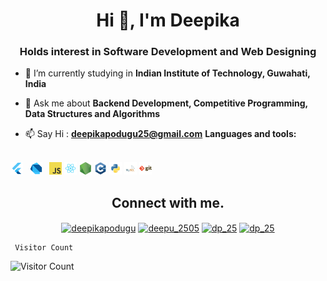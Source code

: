 <h1 align="center">Hi 👋, I'm Deepika</h1>
<h3 align="center">Holds interest in Software Development and Web Designing</h3>

- 🔭 I’m currently studying in **Indian Institute of Technology, Guwahati, India**

- 💬 Ask me about **Backend Development, Competitive Programming, Data Structures and Algorithms**

- 📫 Say Hi : **deepikapodugu25@gmail.com**
**Languages and tools:**  
<br>
<code><img height="20" src="https://raw.githubusercontent.com/github/explore/80688e429a7d4ef2fca1e82350fe8e3517d3494d/topics/flutter/flutter.png"> </code>
<code><img height="20" src="https://raw.githubusercontent.com/github/explore/80688e429a7d4ef2fca1e82350fe8e3517d3494d/topics/dart/dart.png"> </code>
<code><img height="20" src="https://raw.githubusercontent.com/github/explore/80688e429a7d4ef2fca1e82350fe8e3517d3494d/topics/javascript/javascript.png"></code>
<code><img height="20" src="https://raw.githubusercontent.com/github/explore/80688e429a7d4ef2fca1e82350fe8e3517d3494d/topics/react/react.png"></code>
<code><img height="20" src="https://raw.githubusercontent.com/github/explore/80688e429a7d4ef2fca1e82350fe8e3517d3494d/topics/nodejs/nodejs.png"></code>
<code><img height="20" src="https://raw.githubusercontent.com/github/explore/80688e429a7d4ef2fca1e82350fe8e3517d3494d/topics/cpp/cpp.png"></code>
<code><img height="20" src="https://raw.githubusercontent.com/github/explore/80688e429a7d4ef2fca1e82350fe8e3517d3494d/topics/python/python.png"></code>
<code><img height="20" src="https://raw.githubusercontent.com/github/explore/80688e429a7d4ef2fca1e82350fe8e3517d3494d/topics/mysql/mysql.png"></code>
<code><img height="20" src="https://raw.githubusercontent.com/github/explore/80688e429a7d4ef2fca1e82350fe8e3517d3494d/topics/git/git.png"></code>

<br />
<h2 align="center">Connect with me.</h3>
<p align="center">
<a href="https://www.linkedin.com/in/deepika-podugu-209161202/" target="blank"><img align="center" src="https://cdn.jsdelivr.net/npm/simple-icons@3.0.1/icons/linkedin.svg" alt="deepikapodugu" height="30" width="40" /></a>
<a href="https://www.instagram.com/deepu_2505" target="blank"><img align="center" src="https://cdn.jsdelivr.net/npm/simple-icons@3.0.1/icons/instagram.svg" alt="deepu_2505" height="30" width="40" /></a>
<a href="https://www.codechef.com/users/dp_25" target="blank"><img align="center" src="https://cdn.jsdelivr.net/npm/simple-icons@3.1.0/icons/codechef.svg" alt="dp_25" height="30" width="40" /></a>
<a href="https://codeforces.com/profile/dp_25" target="blank"><img align="center" src="https://cdn.jsdelivr.net/npm/simple-icons@3.0.1/icons/codeforces.svg" alt="dp_25" height="30" width="40" /></a>
</p>


     Visitor Count 
     
 ![Visitor Count](https://profile-counter.glitch.me/{Deepika2505}/count.svg)

<!--
**Deepika2505/Deepika2505** is a ✨ _special_ ✨ repository because its `README.md` (this file) appears on your GitHub profile.

Here are some ideas to get you started:

- 🔭 I’m currently working on ...
- 🌱 I’m currently learning ...
- 👯 I’m looking to collaborate on ...
- 🤔 I’m looking for help with ...
- 💬 Ask me about ...
- 📫 How to reach me: ...
- 😄 Pronouns: ...
- ⚡ Fun fact: ...
-->
